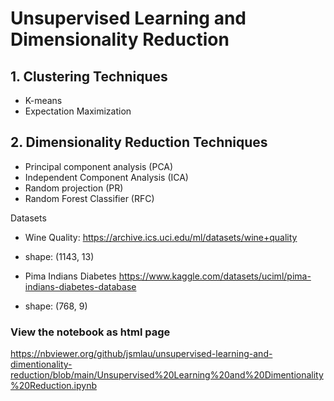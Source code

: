 # Unsupervised Learning and Dimensionality Reduction
## 1. Clustering Techniques
* K-means
* Expectation Maximization

## 2. Dimensionality Reduction Techniques

* Principal component analysis (PCA)
* Independent Component Analysis (ICA)
* Random projection (PR)
* Random Forest Classifier (RFC)

Datasets

* Wine Quality: https://archive.ics.uci.edu/ml/datasets/wine+quality
* shape: (1143, 13)
    
* Pima Indians Diabetes https://www.kaggle.com/datasets/uciml/pima-indians-diabetes-database
* shape: (768, 9)
    
### View the notebook as html page
https://nbviewer.org/github/jsmlau/unsupervised-learning-and-dimentionality-reduction/blob/main/Unsupervised%20Learning%20and%20Dimentionality%20Reduction.ipynb
